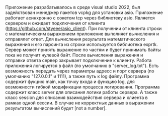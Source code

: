 Приложение разрабатывалось в среде visual studio 2022, был задействован менеджер пакетов vcpkg для установки asio.
Приложение работает асинхронно с сокетом tcp через библиотеку asio.
Является сервером и ожидает подключения от клиента (https://github.com/styeee/asio_client).
При получении от клиента строки с математическим выражением приложение выполняет вычисления и отправялет ответ.
Для вычисления результата математического выражения и его парсинга из строки используется библиотека exprtk.
Сервер может принять выражение по частям и будет принимать байты пока не получит нулевой байт.
После вычисления выражения и отправки ответа сервер закрывает подключение к клиенту.
Работа приложения логируется в файл (по умолчанию в "server_log.txt").
Есть возможность передать через параметры адресс и порт сервера (по умолчанию "127.0.0.1" и 1111), а также путь к log файлу.
Программа содержит фукцию main, как точку входа и функцию log, для возможности гибкой модификации процесса логирования.
Программа содержит класс server для описания логики работы сервера.
А также класс session для описания взаимодействия сервера и клиента в рамках одной сессии.
В случае не корректных данных в выражении результатом вычислений будет [not a number].
